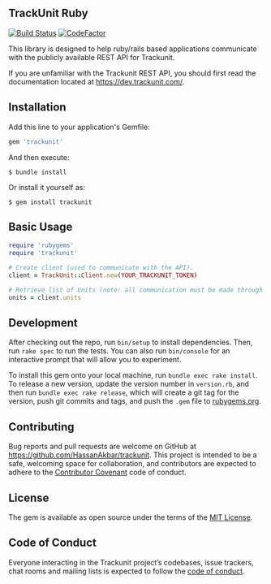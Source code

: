 ## TrackUnit Ruby

[![Build Status](https://travis-ci.com/HassanAkbar/trackunit.svg?branch=master)](https://travis-ci.com/HassanAkbar/trackunit) [![CodeFactor](https://www.codefactor.io/repository/github/hassanakbar/trackunit/badge)](https://www.codefactor.io/repository/github/hassanakbar/trackunit)

This library is designed to help ruby/rails based applications communicate with the publicly available REST API for Trackunit.


If you are unfamiliar with the Trackunit REST API, you should first read the documentation located at https://dev.trackunit.com/.


## Installation

Add this line to your application's Gemfile:

```ruby
gem 'trackunit'
```

And then execute:

    $ bundle install

Or install it yourself as:

    $ gem install trackunit

## Basic Usage
```ruby
require 'rubygems'
require 'trackunit'

# Create client (used to communicate with the API).
client = TrackUnit::Client.new(YOUR_TRACKUNIT_TOKEN)

# Retrieve list of Units (note: all communication must be made through the client).
units = client.units
```

## Development

After checking out the repo, run `bin/setup` to install dependencies. Then, run `rake spec` to run the tests. You can also run `bin/console` for an interactive prompt that will allow you to experiment.

To install this gem onto your local machine, run `bundle exec rake install`. To release a new version, update the version number in `version.rb`, and then run `bundle exec rake release`, which will create a git tag for the version, push git commits and tags, and push the `.gem` file to [rubygems.org](https://rubygems.org).

## Contributing

Bug reports and pull requests are welcome on GitHub at https://github.com/HassanAkbar/trackunit. This project is intended to be a safe, welcoming space for collaboration, and contributors are expected to adhere to the [Contributor Covenant](http://contributor-covenant.org) code of conduct.

## License

The gem is available as open source under the terms of the [MIT License](https://opensource.org/licenses/MIT).

## Code of Conduct

Everyone interacting in the Trackunit project’s codebases, issue trackers, chat rooms and mailing lists is expected to follow the [code of conduct](https://github.com/HassanAkbar/trackunit/blob/master/CODE_OF_CONDUCT.md).
